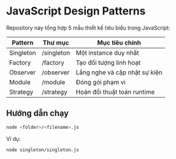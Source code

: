 # JavaScript Design Patterns

Repository này tổng hợp 5 mẫu thiết kế tiêu biểu trong JavaScript:

| Pattern    | Thư mục      | Mục tiêu chính |
|------------|--------------|----------------|
| Singleton  | /singleton    | Một instance duy nhất |
| Factory    | /factory      | Tạo đối tượng linh hoạt |
| Observer   | /observer     | Lắng nghe và cập nhật sự kiện |
| Module     | /module       | Đóng gói phạm vi |
| Strategy   | /strategy     | Hoán đổi thuật toán runtime |

## Hướng dẫn chạy

```bash
node <folder>/<filename>.js
```

Ví dụ:

```bash
node singleton/singleton.js
```
